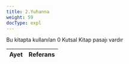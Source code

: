 ```yaml
---
title: 2.Yuhanna
weight: 59
docType: expl
---
```


Bu kitapta kullanılan 0 Kutsal Kitap pasajı vardır

| Ayet | Referans |
|-------|-----------|
